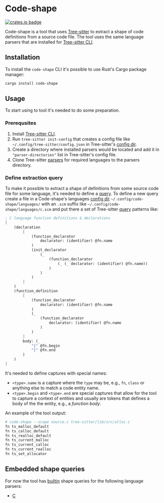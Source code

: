 # Code-shape

[![crates.io badge]][crates.io]

[crates.io]: https://crates.io/crates/code-shape
[crates.io badge]: https://img.shields.io/crates/v/code-shape.svg?color=%23B48723

Code-shape is a tool that uses [Tree-sitter] to extract a shape of code definitions from a source code file.
The tool uses the same language parsers that are installed for [Tree-sitter CLI][tree-sitter-cli].

## Installation

To install the `code-shape` CLI it's possible to use Rust's Cargo package manager:

```sh
cargo install code-shape
```

## Usage

To start using to tool it's needed to do some preparation.

### Prerequsites

1. Install [Tree-sitter CLI][tree-sitter-cli].
1. Run `tree-sitter init-config` that creates a config file like `~/.config/tree-sitter/config.json` in Tree-sitter's [config dir].
1. Create a directory where installed parsers would be located and add it in `"parser-directories"` list in Tree-sitter's config file.
1. Clone Tree-sitter [parsers][tree-sitter parsers] for required languages to the parsers directory.

### Define extraction query

To make it possible to extract a shape of definitions from some source code file for some language, it's needed to define a [query]. To define a new query create a file in a Code-shape's languages [config dir] `~/.config/code-shape/languages/` with an `.scm` suffix like `~/.config/code-shape/languages/c.scm` and put there a set of Tree-sitter [query] patterns like:

```scheme
; C language function definitions & declarations
[
    (declaration
        [
            (function_declarator
                declarator: (identifier) @fn.name
            )
            (init_declarator
                (_
                    (function_declarator
                        (_ (_ declarator: (identifier) @fn.name))
                    )
                )
            )
        ]
    )
    (function_definition
        [
            (function_declarator
                declarator: (identifier) @fn.name
            )
            (_
                (function_declarator
                    declarator: (identifier) @fn.name
                )
            )
        ]
        body: (_
            "{" @fn.begin
            "}" @fn.end
        )
    )
]
```

It's needed to define captures with special names:

* `<type>.name` is a capture where the `type` may be, e.g., `fn`, `class` or anything else to match a code entity name.
* `<type>.begin` and `<type>.end` are special captures that allow for the tool to capture a context of entities and usually are tokens that defines a body of the the entity, e.g., a _function body_.

An example of the tool output:

```sh
# code-shape --scope source.c tree-sitter/lib/src/alloc.c
fn ts_malloc_default
fn ts_calloc_default
fn ts_realloc_default
fn ts_current_malloc
fn ts_current_calloc
fn ts_current_realloc
fn ts_set_allocator
```

## Embedded shape queries

For now the tool has [builtin][builtin queries] shape queries for the following language parsers:

* [C](https://github.com/tree-sitter/tree-sitter-c)

[Tree-sitter]: https://github.com/tree-sitter/tree-sitter
[tree-sitter-cli]: https://crates.io/crates/tree-sitter-cli
[tree-sitter parsers]: https://tree-sitter.github.io/tree-sitter/#parsers
[builtin queries]: https://github.com/ahlinc/code-shape/tree/main/queries/languages
[config dir]: https://docs.rs/dirs/latest/dirs/fn.config_dir.html
[query]: https://tree-sitter.github.io/tree-sitter/using-parsers#pattern-matching-with-queries
